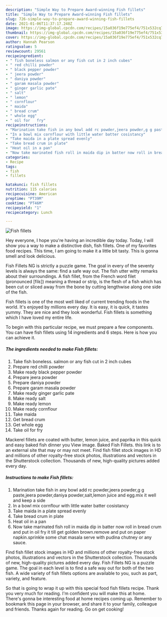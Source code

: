 ```yaml
---
description: "Simple Way to Prepare Award-winning Fish fillets"
title: "Simple Way to Prepare Award-winning Fish fillets"
slug: 726-simple-way-to-prepare-award-winning-fish-fillets
date: 2021-01-06T11:37:17.248Z
image: https://img-global.cpcdn.com/recipes/15a036f19e775ef4/751x532cq70/fish-fillets-recipe-main-photo.jpg
thumbnail: https://img-global.cpcdn.com/recipes/15a036f19e775ef4/751x532cq70/fish-fillets-recipe-main-photo.jpg
cover: https://img-global.cpcdn.com/recipes/15a036f19e775ef4/751x532cq70/fish-fillets-recipe-main-photo.jpg
author: Hannah Pearson
ratingvalue: 5
reviewcount: 29561
recipeingredient:
- " fish boneless salmon or any fish cut in 2 inch cubes"
- " red chilli powder"
- " black pepper powder"
- " jeera powder"
- " daniya powder"
- " garam masala powder"
- " ginger garlic pate"
- " salt"
- " lemon"
- " cornflour"
- " maida"
- " bread crum"
- " whole egg"
- " oil for   fry"
recipeinstructions:
- "Marination take fish in any bowl add rc powder,jeera powder,g g paste,jeera powder,daniya powder,salt,lemon juice and egg.mix it well and keep a side"
- "In a bowl mix cornflour with little water batter cosistancy"
- "Take maida in a plate spread evenly"
- "Take bread crum in plate"
- "Heat oil in a pan"
- "Now take marinated fish roll in maida dip in batter now roll in bread crum and put in oil fry it till get golden brown.remove and put on paper napkin.sprinkle some chat masala serve with pudina chutney or any sauce."
categories:
- Recipe
tags:
- fish
- fillets

katakunci: fish fillets 
nutrition: 115 calories
recipecuisine: American
preptime: "PT39M"
cooktime: "PT46M"
recipeyield: "1"
recipecategory: Lunch

---
```



![Fish fillets](https://img-global.cpcdn.com/recipes/15a036f19e775ef4/751x532cq70/fish-fillets-recipe-main-photo.jpg)

Hey everyone, I hope you're having an incredible day today. Today, I will show you a way to make a distinctive dish, fish fillets. One of my favorites food recipes. This time, I am going to make it a little bit tasty. This is gonna smell and look delicious.

Fish Fillets NG is strictly a puzzle game. The goal in every of the seventy levels is always the same: find a safe way out. The fish utter witty remarks about their surroundings. A fish fillet, from the French word filet (pronounced [filɛ]) meaning a thread or strip, is the flesh of a fish which has been cut or sliced away from the bone by cutting lengthwise along one side of the fish.

Fish fillets is one of the most well liked of current trending foods in the world. It's enjoyed by millions every day. It is easy, it is quick, it tastes yummy. They are nice and they look wonderful. Fish fillets is something which I have loved my entire life.


To begin with this particular recipe, we must prepare a few components. You can have fish fillets using 14 ingredients and 6 steps. Here is how you can achieve it.

<!--inarticleads1-->

##### The ingredients needed to make Fish fillets:

1. Take  fish boneless. salmon or any fish cut in 2 inch cubes
1. Prepare  red chilli powder
1. Make ready  black pepper powder
1. Prepare  jeera powder
1. Prepare  daniya powder
1. Prepare  garam masala powder
1. Make ready  ginger garlic pate
1. Make ready  salt
1. Make ready  lemon
1. Make ready  cornflour
1. Take  maida
1. Get  bread crum
1. Get  whole egg
1. Take  oil for   fry


Mackerel fillets are coated with butter, lemon juice, and paprika in this quick and easy baked fish dinner you View image. Baked Fish Fillets. this link is to an external site that may or may not meet. Find fish fillet stock images in HD and millions of other royalty-free stock photos, illustrations and vectors in the Shutterstock collection. Thousands of new, high-quality pictures added every day. 

<!--inarticleads2-->

##### Instructions to make Fish fillets:

1. Marination take fish in any bowl add rc powder,jeera powder,g g paste,jeera powder,daniya powder,salt,lemon juice and egg.mix it well and keep a side
1. In a bowl mix cornflour with little water batter cosistancy
1. Take maida in a plate spread evenly
1. Take bread crum in plate
1. Heat oil in a pan
1. Now take marinated fish roll in maida dip in batter now roll in bread crum and put in oil fry it till get golden brown.remove and put on paper napkin.sprinkle some chat masala serve with pudina chutney or any sauce.


Find fish fillet stock images in HD and millions of other royalty-free stock photos, illustrations and vectors in the Shutterstock collection. Thousands of new, high-quality pictures added every day. Fish Fillets NG is a puzzle game. The goal in each level is to find a safe way out for both of the two fish. A wide variety of fish fillets options are available to you, such as part, variety, and feature. 

So that is going to wrap it up with this special food fish fillets recipe. Thank you very much for reading. I'm confident you will make this at home. There's gonna be interesting food at home recipes coming up. Remember to bookmark this page in your browser, and share it to your family, colleague and friends. Thanks again for reading. Go on get cooking!
